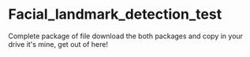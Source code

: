# Facial_landmark_detection_test
Complete package of file
download the both packages and copy in your drive
it's mine, get out of here!
